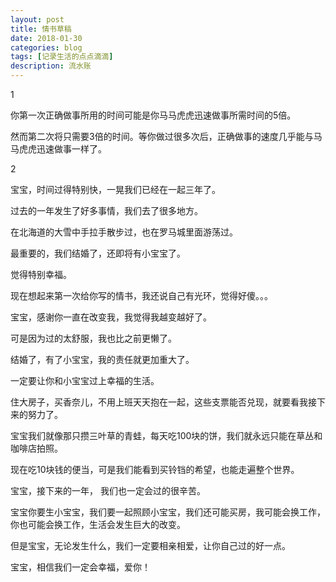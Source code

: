 ```yaml
---
layout: post
title: 情书草稿
date: 2018-01-30
categories: blog
tags: [记录生活的点点滴滴]
description: 流水账
---
```


1 

你第一次正确做事所用的时间可能是你马马虎虎迅速做事所需时间的5倍。

然而第二次将只需要3倍的时间。等你做过很多次后，正确做事的速度几乎能与马马虎虎迅速做事一样了。

2

宝宝，时间过得特别快，一晃我们已经在一起三年了。

过去的一年发生了好多事情，我们去了很多地方。

在北海道的大雪中手拉手散步过，也在罗马城里面游荡过。

最重要的，我们结婚了，还即将有小宝宝了。

觉得特别幸福。

现在想起来第一次给你写的情书，我还说自己有光环，觉得好傻。。。

宝宝，感谢你一直在改变我，我觉得我越变越好了。

可是因为过的太舒服，我也比之前更懒了。

结婚了，有了小宝宝，我的责任就更加重大了。

一定要让你和小宝宝过上幸福的生活。

住大房子，买香奈儿，不用上班天天抱在一起，这些支票能否兑现，就要看我接下来的努力了。

宝宝我们就像那只攒三叶草的青蛙，每天吃100块的饼，我们就永远只能在草丛和咖啡店拍照。

现在吃10块钱的便当，可是我们能看到买铃铛的希望，也能走遍整个世界。

宝宝，接下来的一年， 我们也一定会过的很辛苦。

宝宝你要生小宝宝，我们要一起照顾小宝宝，我们还可能买房，我可能会换工作，你也可能会换工作，生活会发生巨大的改变。

但是宝宝，无论发生什么，我们一定要相亲相爱，让你自己过的好一点。

宝宝，相信我们一定会幸福，爱你！










